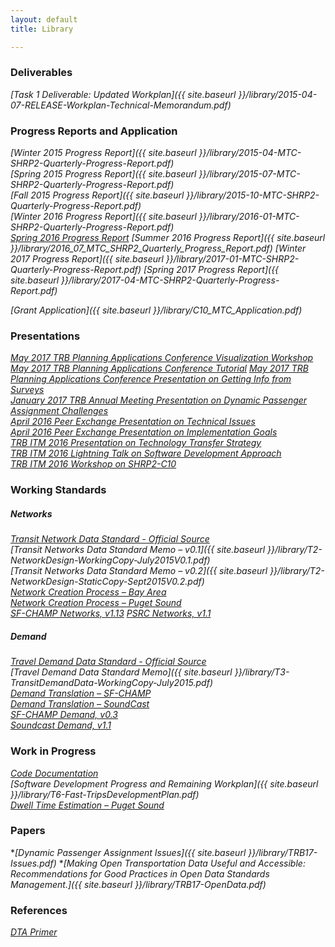 ```yaml
---
layout: default
title: Library

---
```

### Deliverables

*[Task 1 Deliverable: Updated Workplan]({{ site.baseurl }}/library/2015-04-07-RELEASE-Workplan-Technical-Memorandum.pdf)*

### Progress Reports and Application

*[Winter 2015 Progress Report]({{ site.baseurl }}/library/2015-04-MTC-SHRP2-Quarterly-Progress-Report.pdf)*  
*[Spring 2015 Progress Report]({{ site.baseurl }}/library/2015-07-MTC-SHRP2-Quarterly-Progress-Report.pdf)*  
*[Fall 2015 Progress Report]({{ site.baseurl }}/library/2015-10-MTC-SHRP2-Quarterly-Progress-Report.pdf)*  
*[Winter 2016 Progress Report]({{ site.baseurl }}/library/2016-01-MTC-SHRP2-Quarterly-Progress-Report.pdf)*  
*[Spring 2016 Progress Report](https://mtcdrive.box.com/s/jrkvqwwl6huwzyot8bb5et2w71j9tf2z)*
*[Summer 2016 Progress Report]({{ site.baseurl }}/library/2016_07_MTC_SHRP2_Quarterly_Progress_Report.pdf)*
*[Winter 2017 Progress Report]({{ site.baseurl }}/library/2017-01-MTC-SHRP2-Quarterly-Progress-Report.pdf)*
*[Spring 2017 Progress Report]({{ site.baseurl }}/library/2017-04-MTC-SHRP2-Quarterly-Progress-Report.pdf)*


*[Grant Application]({{ site.baseurl }}/library/C10_MTC_Application.pdf)*

### Presentations

*[May 2017 TRB Planning Applications Conference Visualization Workshop](https://mtcdrive.box.com/s/qj2lec4r1elhe5m5gwa9jfs6yirhsqk9)*  
*[May 2017 TRB Planning Applications Conference Tutorial](http://github.com/fast-trips)*
*[May 2017 TRB Planning Applications Conference Presentation on Getting Info from Surveys](https://mtcdrive.box.com/s/7svx3n464bhpfa74wxhbtix9nm1f3q8x)*  
*[January 2017 TRB Annual Meeting Presentation on Dynamic Passenger Assignment Challenges](https://mtcdrive.box.com/s/gb0ev3ylkxwiacwwy4xyh1c6ca1hmsat)*  
*[April 2016 Peer Exchange Presentation on Technical Issues](https://mtcdrive.box.com/s/lejnqa2wzfq5yxr6z8n7w5ktk7zkfr90)*  
*[April 2016 Peer Exchange Presentation on Implementation Goals](https://mtcdrive.box.com/s/kskesxi43suys28fi9e7q455t8vw1gpi)*  
*[TRB ITM 2016 Presentation on Technology Transfer Strategy](https://mtcdrive.box.com/s/qkjgms88bq5qw49m2xlcr27ow0plxdhg)*  
*[TRB ITM 2016 Lightning Talk on Software Development Approach](https://mtcdrive.box.com/s/3cbtq2ua5jg288keddvfr6w4jxnb8qyj)*  
*[TRB ITM 2016 Workshop on SHRP2-C10](https://mtcdrive.box.com/s/dzh7u7aln38hl4fq21cn23skaeh0o5g7)*  

### Working Standards

##### Networks

*[Transit Network Data Standard - Official Source](http://github.com/osplanning-data-standards/GTFS-PLUS)*  
*[Transit Networks Data Standard Memo – v0.1]({{ site.baseurl }}/library/T2-NetworkDesign-WorkingCopy-July2015V0.1.pdf)*  
*[Transit Networks Data Standard Memo – v0.2]({{ site.baseurl }}/library/T2-NetworkDesign-StaticCopy-Sept2015V0.2.pdf)*  
*[Network Creation Process – Bay Area](http://github.com/sdrewc/NetworkWrangler/tree/fasttrips)*  
*[Network Creation Process – Puget Sound](http://github.com/psrc/fast-trips_network_builder)*  
*[SF-CHAMP Networks, v1.13](https://mtcdrive.box.com/s/3i3sjbzpsrbhxlwpl4v4vx9b0movferz)*
*[PSRC Networks, v1.1](https://mtcdrive.box.com/s/eig2bwudzfa2m7awch0mb9tu71ifp0pp)*

##### Demand

*[Travel Demand Data Standard - Official Source](https://github.com/osplanning-data-standards/dyno-demand)*  
*[Travel Demand Data Standard Memo]({{ site.baseurl }}/library/T3-TransitDemandData-WorkingCopy-July2015.pdf)*  
*[Demand Translation – SF-CHAMP](http://github.com/sfcta/fast-trips_demand_converter)*  
*[Demand Translation – SoundCast](http://github.com/psrc/fast-trips_demand_converter)*  
*[SF-CHAMP Demand, v0.3](https://mtcdrive.box.com/s/2eg460coqwq4jlczsbaxt0yh4crzkixl)*  
*[Soundcast Demand, v1.1](https://mtcdrive.box.com/s/urb1hipzqs4s75g8mnzov665mmrlc7pv)*

### Work in Progress

*[Code Documentation](http://metropolitantransportationcommission.github.io/fast-trips/)*  
*[Software Development Progress and Remaining Workplan]({{ site.baseurl }}/library/T6-Fast-TripsDevelopmentPlan.pdf)*  
*[Dwell Time Estimation – Puget Sound](https://github.com/psrc/fast-trips_dwell_time_model)*  

### Papers
**[Dynamic Passenger Assignment Issues]({{ site.baseurl }}/library/TRB17-Issues.pdf)*
**[Making Open Transportation Data Useful and Accessible: Recommendations for Good Practices in Open Data Standards Management.]({{ site.baseurl }}/library/TRB17-OpenData.pdf)*


### References

*[DTA Primer](http://onlinepubs.trb.org/onlinepubs/circulars/ec153.pdf)*


     

